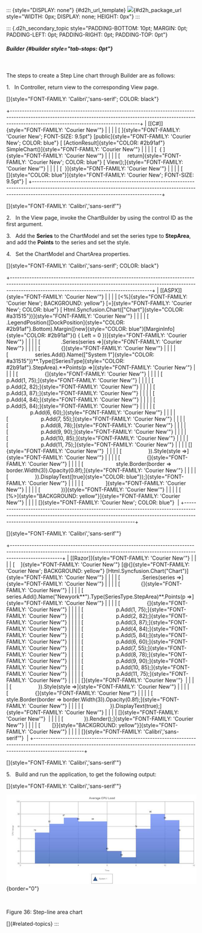 ::: {style="DISPLAY: none"}
[](ms-xhelp:///?Id=d2h_url_template){#d2h_url_template} ![](!package_url!){#d2h_package_url style="WIDTH: 0px; DISPLAY: none; HEIGHT: 0px"}
:::

::: {.d2h_secondary_topic style="PADDING-BOTTOM: 10pt; MARGIN: 0pt; PADDING-LEFT: 0pt; PADDING-RIGHT: 0pt; PADDING-TOP: 0pt"}
##### Builder {#builder style="tab-stops: 0pt"}

 

The steps to create a Step Line chart through Builder are as follows:

1.   In Controller, return view to the corresponding View page.

[]{style="FONT-FAMILY: 'Calibri','sans-serif'; COLOR: black"} 

+-----------------------------------------------------------------------------------------------------------------------------------------------------------------------------------------------------------------+
| [\[C#\]]{style="FONT-FAMILY: 'Courier New'"}                                                                                                                                                                    |
|                                                                                                                                                                                                                 |
| [ ]{style="FONT-FAMILY: 'Courier New'; FONT-SIZE: 9.5pt"} [public]{style="FONT-FAMILY: 'Courier New'; COLOR: blue"} [ [ActionResult]{style="COLOR: #2b91af"} SimpleChart()]{style="FONT-FAMILY: 'Courier New'"} |
|                                                                                                                                                                                                                 |
| [  { ]{style="FONT-FAMILY: 'Courier New'"}                                                                                                                                                                      |
|                                                                                                                                                                                                                 |
| [     return]{style="FONT-FAMILY: 'Courier New'; COLOR: blue"} [ View();]{style="FONT-FAMILY: 'Courier New'"}                                                                                                   |
|                                                                                                                                                                                                                 |
| [  }]{style="FONT-FAMILY: 'Courier New'"}                                                                                                                                                                       |
|                                                                                                                                                                                                                 |
| [       []{style="COLOR: blue"}]{style="FONT-FAMILY: 'Courier New'; FONT-SIZE: 9.5pt"}                                                                                                                          |
+-----------------------------------------------------------------------------------------------------------------------------------------------------------------------------------------------------------------+

[]{style="FONT-FAMILY: 'Calibri','sans-serif'"} 

2.   In the View page, invoke the ChartBuilder by using the control ID as the first argument.

3.   Add the **Series** to the ChartModel and set the series type to **StepArea**, and add the **Points** to the series and set the style.

4.   Set the ChartModel and ChartArea properties.

[]{style="FONT-FAMILY: 'Calibri','sans-serif'; COLOR: black"} 

+----------------------------------------------------------------------------------------------------------------------------------------------------------------------------------------------------------------------+
| [\[ASPX\]]{style="FONT-FAMILY: 'Courier New'"}                                                                                                                                                                       |
|                                                                                                                                                                                                                      |
| [\<%]{style="FONT-FAMILY: 'Courier New'; BACKGROUND: yellow"} [=]{style="FONT-FAMILY: 'Courier New'; COLOR: blue"} [ Html.Syncfusion.Chart([\"Chart\"]{style="COLOR: #a31515"})]{style="FONT-FAMILY: 'Courier New'"} |
|                                                                                                                                                                                                                      |
| [           .LegendPosition([DockPosition]{style="COLOR: #2b91af"}.Bottom).Margin([new]{style="COLOR: blue"}[MarginInfo]{style="COLOR: #2b91af"}() { Left = 0 })]{style="FONT-FAMILY: 'Courier New'"}                |
|                                                                                                                                                                                                                      |
| [              .Series(series =\>]{style="FONT-FAMILY: 'Courier New'"}                                                                                                                                               |
|                                                                                                                                                                                                                      |
| [              {]{style="FONT-FAMILY: 'Courier New'"}                                                                                                                                                                |
|                                                                                                                                                                                                                      |
| [                  series.Add().Name([\"System 1\"]{style="COLOR: #a31515"})**.Type([SeriesType]{style="COLOR: #2b91af"}.StepArea).**Points(p =\>]{style="FONT-FAMILY: 'Courier New'"}                               |
|                                                                                                                                                                                                                      |
| [                  {]{style="FONT-FAMILY: 'Courier New'"}                                                                                                                                                            |
|                                                                                                                                                                                                                      |
| [                      p.Add(1, 75);]{style="FONT-FAMILY: 'Courier New'"}                                                                                                                                            |
|                                                                                                                                                                                                                      |
| [                      p.Add(2, 82);]{style="FONT-FAMILY: 'Courier New'"}                                                                                                                                            |
|                                                                                                                                                                                                                      |
| [                      p.Add(3, 87);]{style="FONT-FAMILY: 'Courier New'"}                                                                                                                                            |
|                                                                                                                                                                                                                      |
| [                      p.Add(4, 84);]{style="FONT-FAMILY: 'Courier New'"}                                                                                                                                            |
|                                                                                                                                                                                                                      |
| [                      p.Add(5, 84);]{style="FONT-FAMILY: 'Courier New'"}                                                                                                                                            |
|                                                                                                                                                                                                                      |
| [                      p.Add(6, 60);]{style="FONT-FAMILY: 'Courier New'"}                                                                                                                                            |
|                                                                                                                                                                                                                      |
| [                      p.Add(7, 55);]{style="FONT-FAMILY: 'Courier New'"}                                                                                                                                            |
|                                                                                                                                                                                                                      |
| [                      p.Add(8, 78);]{style="FONT-FAMILY: 'Courier New'"}                                                                                                                                            |
|                                                                                                                                                                                                                      |
| [                      p.Add(9, 90);]{style="FONT-FAMILY: 'Courier New'"}                                                                                                                                            |
|                                                                                                                                                                                                                      |
| [                      p.Add(10, 85);]{style="FONT-FAMILY: 'Courier New'"}                                                                                                                                           |
|                                                                                                                                                                                                                      |
| [                      p.Add(11, 75);]{style="FONT-FAMILY: 'Courier New'"}                                                                                                                                           |
|                                                                                                                                                                                                                      |
| []{style="FONT-FAMILY: 'Courier New'"}                                                                                                                                                                               |
|                                                                                                                                                                                                                      |
| [                  }).Style(style =\>]{style="FONT-FAMILY: 'Courier New'"}                                                                                                                                           |
|                                                                                                                                                                                                                      |
| [                  {]{style="FONT-FAMILY: 'Courier New'"}                                                                                                                                                            |
|                                                                                                                                                                                                                      |
| [                      style.Border(border =\> border.Width(3)).Opacity(0.8f);]{style="FONT-FAMILY: 'Courier New'"}                                                                                                  |
|                                                                                                                                                                                                                      |
| [                  }).DisplayText([true]{style="COLOR: blue"});]{style="FONT-FAMILY: 'Courier New'"}                                                                                                                 |
|                                                                                                                                                                                                                      |
| [               ]{style="FONT-FAMILY: 'Courier New'"}                                                                                                                                                                |
|                                                                                                                                                                                                                      |
| [              })]{style="FONT-FAMILY: 'Courier New'"}                                                                                                                                                               |
|                                                                                                                                                                                                                      |
| [    [%\>]{style="BACKGROUND: yellow"}]{style="FONT-FAMILY: 'Courier New'"}                                                                                                                                          |
|                                                                                                                                                                                                                      |
| []{style="FONT-FAMILY: 'Courier New'; COLOR: blue"}                                                                                                                                                                  |
+----------------------------------------------------------------------------------------------------------------------------------------------------------------------------------------------------------------------+

[]{style="FONT-FAMILY: 'Calibri','sans-serif'"} 

+---------------------------------------------------------------------------------------------------------------------------------------------------------------------------------+
| [\[Razor\]]{style="FONT-FAMILY: 'Courier New'"}                                                                                                                                 |
|                                                                                                                                                                                 |
| [    ]{style="FONT-FAMILY: 'Courier New'"} [\@{]{style="FONT-FAMILY: 'Courier New'; BACKGROUND: yellow"} [Html.Syncfusion.Chart(\"Chart\")]{style="FONT-FAMILY: 'Courier New'"} |
|                                                                                                                                                                                 |
| [              .Series(series =\>]{style="FONT-FAMILY: 'Courier New'"}                                                                                                          |
|                                                                                                                                                                                 |
| [              {]{style="FONT-FAMILY: 'Courier New'"}                                                                                                                           |
|                                                                                                                                                                                 |
| [                  series.Add().Name(\"Newyork**\").Type(SeriesType.StepArea)**.Points(p =\>]{style="FONT-FAMILY: 'Courier New'"}                                               |
|                                                                                                                                                                                 |
| [                  {]{style="FONT-FAMILY: 'Courier New'"}                                                                                                                       |
|                                                                                                                                                                                 |
| [                      p.Add(1, 75);]{style="FONT-FAMILY: 'Courier New'"}                                                                                                       |
|                                                                                                                                                                                 |
| [                      p.Add(2, 82);]{style="FONT-FAMILY: 'Courier New'"}                                                                                                       |
|                                                                                                                                                                                 |
| [                      p.Add(3, 87);]{style="FONT-FAMILY: 'Courier New'"}                                                                                                       |
|                                                                                                                                                                                 |
| [                      p.Add(4, 84);]{style="FONT-FAMILY: 'Courier New'"}                                                                                                       |
|                                                                                                                                                                                 |
| [                      p.Add(5, 84);]{style="FONT-FAMILY: 'Courier New'"}                                                                                                       |
|                                                                                                                                                                                 |
| [                      p.Add(6, 60);]{style="FONT-FAMILY: 'Courier New'"}                                                                                                       |
|                                                                                                                                                                                 |
| [                      p.Add(7, 55);]{style="FONT-FAMILY: 'Courier New'"}                                                                                                       |
|                                                                                                                                                                                 |
| [                      p.Add(8, 78);]{style="FONT-FAMILY: 'Courier New'"}                                                                                                       |
|                                                                                                                                                                                 |
| [                      p.Add(9, 90);]{style="FONT-FAMILY: 'Courier New'"}                                                                                                       |
|                                                                                                                                                                                 |
| [                      p.Add(10, 85);]{style="FONT-FAMILY: 'Courier New'"}                                                                                                      |
|                                                                                                                                                                                 |
| [                      p.Add(11, 75);]{style="FONT-FAMILY: 'Courier New'"}                                                                                                      |
|                                                                                                                                                                                 |
| []{style="FONT-FAMILY: 'Courier New'"}                                                                                                                                          |
|                                                                                                                                                                                 |
| [                  }).Style(style =\>]{style="FONT-FAMILY: 'Courier New'"}                                                                                                      |
|                                                                                                                                                                                 |
| [                  {]{style="FONT-FAMILY: 'Courier New'"}                                                                                                                       |
|                                                                                                                                                                                 |
| [                      style.Border(border =\> border.Width(3)).Opacity(0.8f);]{style="FONT-FAMILY: 'Courier New'"}                                                             |
|                                                                                                                                                                                 |
| [                  }).DisplayText(true);]{style="FONT-FAMILY: 'Courier New'"}                                                                                                   |
|                                                                                                                                                                                 |
| []{style="FONT-FAMILY: 'Courier New'"}                                                                                                                                          |
|                                                                                                                                                                                 |
| [              }).Render();]{style="FONT-FAMILY: 'Courier New'"}                                                                                                                |
|                                                                                                                                                                                 |
| [        [}]{style="BACKGROUND: yellow"}]{style="FONT-FAMILY: 'Courier New'"}                                                                                                   |
|                                                                                                                                                                                 |
| []{style="FONT-FAMILY: 'Calibri','sans-serif'"}                                                                                                                                 |
+---------------------------------------------------------------------------------------------------------------------------------------------------------------------------------+

[]{style="FONT-FAMILY: 'Calibri','sans-serif'"} 

5.   Build and run the application, to get the following output:

[]{style="FONT-FAMILY: 'Calibri','sans-serif'"} 

![Description: C:\\Users\\rubyp\\AppData\\Local\\Temp\\Rar\$DI00.480\\SteplineArea.png](ImagesExt/image106_76.jpg){border="0"}

 

Figure 36: Step-line area chart

[]{#related-topics}
:::
